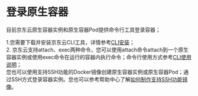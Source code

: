 
# 登录原生容器

目前京东云原生容器实例和原生容器Pod提供命令行工具登录容器；

1.您需要下载并安装京东云CLI工具，详情参考[CLI安装][1]；  
2. 京东云支持attach、exec两种命令，您可以使用attach命令attach到一个原生容器实例或使用exec命令在运行的容器内执行命令；命令行使用方式参考[CLI使用说明][2]；  
您也可以使用支持SSH功能的Docker镜像创建原生容器实例或原生容器Pod；通过SSH方式登录容器实例。您也可以参考帮助中心了解[如何制作支持SSH功能镜像][3]。


  [1]: https://docs.jdcloud.com/cn/cli/introduction
  [2]: https://docs.jdcloud.com/cn/cli/usage
  [3]: https://docs.jdcloud.com/cn/native-container/create-ssh-image
